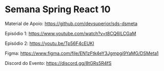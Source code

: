 # Semana Spring React 10

Material de Apoio: https://github.com/devsuperior/sds-dsmeta

Episódio 1: https://www.youtube.com/watch?v=t8CQ6ILCGaM

Episódio 2: https://youtu.be/Tp56F4cEUKI

Figma: https://www.figma.com/file/EN1zFtk4eY3Jgmpgi9YaMG/DSMeta1

Discord do Evento: https://discord.gg/8tGRs5R4fS

